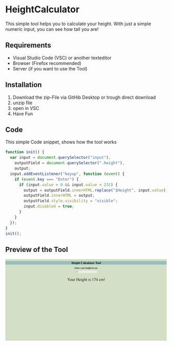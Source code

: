 # HeightCalculator
This simple tool helps you to calculate your height. With just a simple numeric input, you can see how tall you are!
## Requirements
* Visual Studio Code (VSC) or another texteditor
* Browser (Firefox recommended)
* Server (if you want to use the Tool)
## Installation

1. Download the zip-File via GitHib Desktop or trough direct download
2. unzip file
3. open in VSC 
4. Have Fun

## Code
This simple Code snippet, shows how the tool works

```javascript
function init() {
  var input = document.querySelector("input"),
    outputField = document.querySelector(".height"),
    output;
  input.addEventListener("keyup", function (event) {
    if (event.key === "Enter") {
      if (input.value > 0 && input.value < 231) {
        output = outputField.innerHTML.replace("$Height", input.value);
        outputField.innerHTML = output;
        outputField.style.visibility = "visible";
        input.disabled = true;
      }
    }
  });
}
init();
```
 
 ## Preview of the Tool
![Height_Calculator_Tool](https://github.com/ValdrDarmir/HeightCalculator/blob/main/pictures/Height_cal.PNG)
